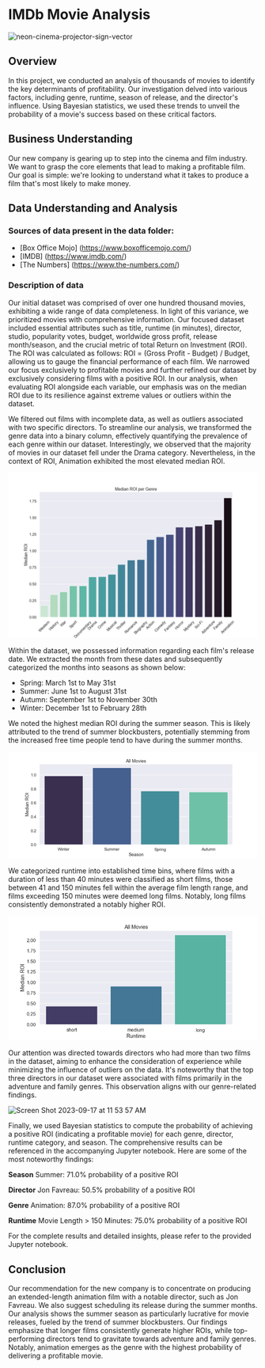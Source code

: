 
# IMDb Movie Analysis
![neon-cinema-projector-sign-vector](https://github.com/kaceyclougher/Phase-2-Project/assets/137820049/0699fcc3-fc08-43d4-8b92-18f548c73b09)

## Overview
In this project, we conducted an analysis of thousands of movies to identify the key determinants of profitability. Our investigation delved into various factors, including genre, runtime, season of release, and the director's influence. Using Bayesian statistics, we used these trends to unveil the probability of a movie's success based on these critical factors.

## Business Understanding

Our new company is gearing up to step into the cinema and film industry. We want to grasp the core elements that lead to making a profitable film. Our goal is simple: we're looking to understand what it takes to produce a film that's most likely to make money.

## Data Understanding and Analysis

### Sources of data present in the data folder: 

* [Box Office Mojo] (https://www.boxofficemojo.com/)
* [IMDB] (https://www.imdb.com/)
* [The Numbers] (https://www.the-numbers.com/)

### Description of data

Our initial dataset was comprised of over one hundred thousand movies, exhibiting a wide range of data completeness. In light of this variance, we prioritized movies with comprehensive information. Our focused dataset included essential attributes such as title, runtime (in minutes), director, studio, popularity votes, budget, worldwide gross profit, release month/season, and the crucial metric of total Return on Investment (ROI). The ROI was calculated as follows: ROI = (Gross Profit - Budget) / Budget, allowing us to gauge the financial performance of each film. We narrowed our focus exclusively to profitable movies and further refined our dataset by exclusively considering films with a positive ROI. In our analysis, when evaluating ROI alongside each variable, our emphasis was on the median ROI due to its resilience against extreme values or outliers within the dataset.

We filtered out films with incomplete data, as well as outliers associated with two specific directors. To streamline our analysis, we transformed the genre data into a binary column, effectively quantifying the prevalence of each genre within our dataset. Interestingly, we observed that the majority of movies in our dataset fell under the Drama category. Nevertheless, in the context of ROI, Animation exhibited the most elevated median ROI.

![Alt Median ROI per Genre](plots/med_roi_genre.png)

Within the dataset, we possessed information regarding each film's release date. We extracted the month from these dates and subsequently categorized the months into seasons as shown below:

* Spring: March 1st to May 31st
* Summer: June 1st to August 31st
* Autumn: September 1st to November 30th
* Winter: December 1st to February 28th

We noted the highest median ROI during the summer season. This is likely attributed to the trend of summer blockbusters, potentially stemming from the increased free time people tend to have during the summer months.

![Alt Median ROI per Season](plots/med_roi_season.png)

We categorized runtime into established time bins, where films with a duration of less than 40 minutes were classified as short films, those between 41 and 150 minutes fell within the average film length range, and films exceeding 150 minutes were deemed long films. Notably, long films consistently demonstrated a notably higher ROI.

![Alt Median ROI per Runtime](plots/med_roi_runtime.png)

Our attention was directed towards directors who had more than two films in the dataset, aiming to enhance the consideration of experience while minimizing the influence of outliers on the data. It's noteworthy that the top three directors in our dataset were associated with films primarily in the adventure and family genres. This observation aligns with our genre-related findings.

<img width="863" alt="Screen Shot 2023-09-17 at 11 53 57 AM" src="https://github.com/kaceyclougher/Phase-2-Project/assets/137820049/c79fb80c-4f73-4003-b3fc-f754ef4e5b1e">

Finally, we used Bayesian statistics to compute the probability of achieving a positive ROI (indicating a profitable movie) for each genre, director, runtime category, and season. The comprehensive results can be referenced in the accompanying Jupyter notebook. Here are some of the most noteworthy findings:

**Season**
Summer: 71.0% probability of a positive ROI

**Director**
Jon Favreau: 50.5% probability of a positive ROI

**Genre**
Animation: 87.0% probability of a positive ROI

**Runtime**
Movie Length > 150 Minutes: 75.0% probability of a positive ROI

For the complete results and detailed insights, please refer to the provided Jupyter notebook. 


## Conclusion
Our recommendation for the new company is to concentrate on producing an extended-length animation film with a notable director, such as Jon Favreau. We also suggest scheduling its release during the summer months. Our analysis shows the summer season as particularly lucrative for movie releases, fueled by the trend of summer blockbusters. Our findings emphasize that longer films consistently generate higher ROIs, while top-performing directors tend to gravitate towards adventure and family genres. Notably, animation emerges as the genre with the highest probability of delivering a profitable movie.
